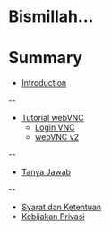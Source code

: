 # Bismillah...

# Summary

* [Introduction](README.md)

--

* [Tutorial webVNC](tutorial.md)
    * [Login VNC](tutorial_vnc.md)
    * [webVNC v2](tutorial_v2.md)

--

* [Tanya Jawab](tanya_jawab.md)

--

* [Syarat dan Ketentuan](syarat_ketentuan.md)
* [Kebijakan Privasi](privasi.md)


